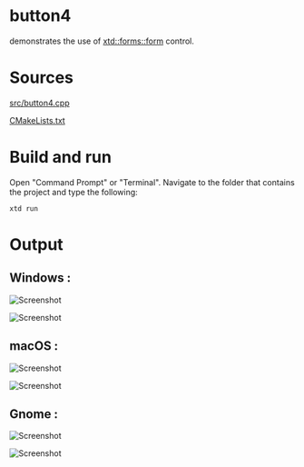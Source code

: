 # button4

demonstrates the use of [xtd::forms::form](../../../src/xtd_forms/include/xtd/forms/button.hpp) control.

# Sources

[src/button4.cpp](src/button4.cpp)

[CMakeLists.txt](CMakeLists.txt)

# Build and run

Open "Command Prompt" or "Terminal". Navigate to the folder that contains the project and type the following:

```shell
xtd run
```

# Output

## Windows :

![Screenshot](../../../docs/pictures/examples/button4_w.png)

![Screenshot](../../../docs/pictures/examples/button4_wd.png)

## macOS :

![Screenshot](../../../docs/pictures/examples/button4_m.png)

![Screenshot](../../../docs/pictures/examples/button4_md.png)

## Gnome :

![Screenshot](../../../docs/pictures/examples/button4_g.png)

![Screenshot](../../../docs/pictures/examples/button4_gd.png)

